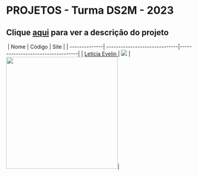 # PROJETOS - Turma DS2M - 2023

## Clique [aqui](https://github.com/fernandoleonid/one-page-2022) para ver a descrição do projeto
​
| Nome          | Código                        | Site                              |
| --------------| ------------------------------|-----------------------------------|
| [Letícia Evelin ](https://github.com/leticia-evelin)   | [![](https://skillicons.dev/icons?i=js)](./letícia_evelin_aguiar_e_silva/) | [<img src="./letícia_evelin_aguiar_e_silva/img/desktop.png" width="300">](https://leticia-evelin.github.io/whatsApp-senai-1-2023/ds2m/letícia_evelin_aguiar_e_silva/)|
